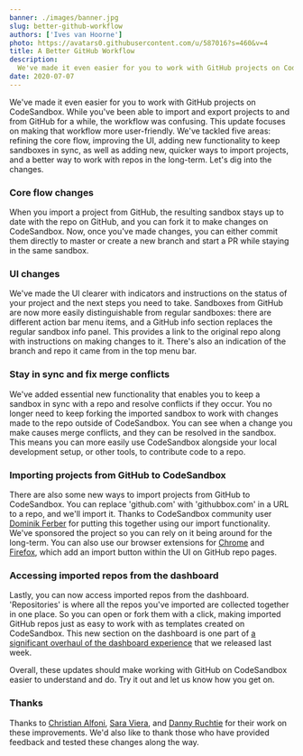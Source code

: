 ```yaml
---
banner: ./images/banner.jpg
slug: better-github-workflow
authors: ['Ives van Hoorne']
photo: https://avatars0.githubusercontent.com/u/587016?s=460&v=4
title: A Better GitHub Workflow
description:
  We've made it even easier for you to work with GitHub projects on CodeSandbox.
date: 2020-07-07
---
```


We've made it even easier for you to work with GitHub projects on CodeSandbox.
While you've been able to import and export projects to and from GitHub for a
while, the workflow was confusing. This update focuses on making that workflow
more user-friendly. We've tackled five areas: refining the core flow, improving
the UI, adding new functionality to keep sandboxes in sync, as well as adding
new, quicker ways to import projects, and a better way to work with repos in the
long-term. Let's dig into the changes.

### Core flow changes

When you import a project from GitHub, the resulting sandbox stays up to date
with the repo on GitHub, and you can fork it to make changes on CodeSandbox.
Now, once you've made changes, you can either commit them directly to master or
create a new branch and start a PR while staying in the same sandbox.

### UI changes

We've made the UI clearer with indicators and instructions on the status of your
project and the next steps you need to take. Sandboxes from GitHub are now more
easily distinguishable from regular sandboxes: there are different action bar
menu items, and a GitHub info section replaces the regular sandbox info panel.
This provides a link to the original repo along with instructions on making
changes to it. There's also an indication of the branch and repo it came from in
the top menu bar.

### Stay in sync and fix merge conflicts

We've added essential new functionality that enables you to keep a sandbox in
sync with a repo and resolve conflicts if they occur. You no longer need to keep
forking the imported sandbox to work with changes made to the repo outside of
CodeSandbox. You can see when a change you make causes merge conflicts, and they
can be resolved in the sandbox. This means you can more easily use CodeSandbox
alongside your local development setup, or other tools, to contribute code to a
repo.

### Importing projects from GitHub to CodeSandbox

There are also some new ways to import projects from GitHub to CodeSandbox. You
can replace 'github.com' with 'githubbox.com' in a URL to a repo, and we'll
import it. Thanks to CodeSandbox community user
[Dominik Ferber](https://github.com/dferber90/githubbox) for putting this
together using our import functionality. We've sponsored the project so you can
rely on it being around for the long-term. You can also use our browser
extensions for
[Chrome](https://chrome.google.com/webstore/detail/open-in-codesandbox/hdidglkcgdolpoijdckmafdnddjoglia)
and [Firefox](https://addons.mozilla.org/en-GB/firefox/addon/codesandbox/),
which add an import button within the UI on GitHub repo pages.

### Accessing imported repos from the dashboard

Lastly, you can now access imported repos from the dashboard. 'Repositories' is
where all the repos you've imported are collected together in one place. So you
can open or fork them with a click, making imported GitHub repos just as easy to
work with as templates created on CodeSandbox. This new section on the dashboard
is one part of
[a significant overhaul of the dashboard experience](https://codesandbox.io/post/new-dashboard)
that we released last week.

Overall, these updates should make working with GitHub on CodeSandbox easier to
understand and do. Try it out and let us know how you get on.

### Thanks

Thanks to [Christian Alfoni](https://twitter.com/christianalfoni),
[Sara Viera](https://twitter.com/NikkitaFTW), and
[Danny Ruchtie](https://twitter.com/druchtie) for their work on these
improvements. We'd also like to thank those who have provided feedback and
tested these changes along the way.
